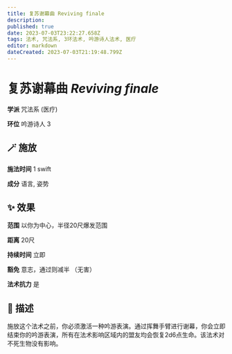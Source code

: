 ```yaml
---
title: 复苏谢幕曲 Reviving finale
description: 
published: true
date: 2023-07-03T23:22:27.658Z
tags: 法术, 咒法系, 3环法术, 吟游诗人法术, 医疗
editor: markdown
dateCreated: 2023-07-03T21:19:48.799Z
---
```


# **复苏谢幕曲** *Reviving finale*

**学派** 咒法系 (医疗) 

**环位** 吟游诗人 3

## 🪄 施放

**施法时间** 1 swift

**成分** 语言, 姿势

## ✨ 效果  

**范围** 以你为中心，半径20尺爆发范围

**距离** 20尺  

**持续时间** 立即 

**豁免** 意志，通过则减半 （无害）

**法术抗力** 是

## 📖 描述

施放这个法术之前，你必须激活一种吟游表演。通过挥舞手臂进行谢幕，你会立即结束你的吟游表演，所有在法术影响区域内的盟友均会恢复2d6点生命。该法术对不死生物没有影响。
    